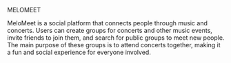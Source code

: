 MELOMEET

MeloMeet is a social platform that connects people through music and concerts. Users can create groups for concerts and other music events, invite friends to join them, and search for public groups to meet new people. The main purpose of these groups is to attend concerts together, making it a fun and social experience for everyone involved.
